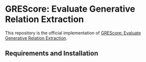 # GREScore: Evaluate Generative Relation Extraction
This repository is the official implementation of [GREScore: Evaluate Generative Relation Extraction](). 

## Requirements and Installation

## 